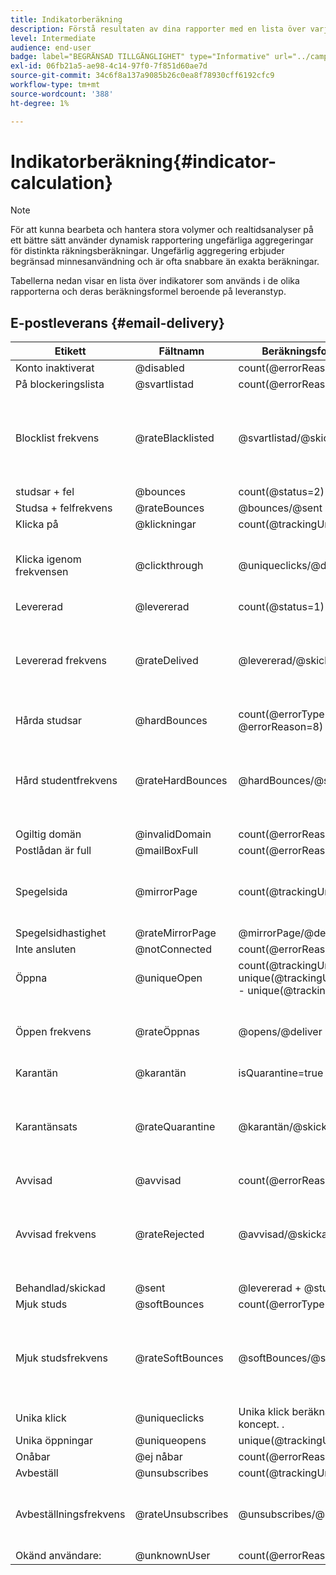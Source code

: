 ```yaml
---
title: Indikatorberäkning
description: Förstå resultaten av dina rapporter med en lista över varje metrisk formel.
level: Intermediate
audience: end-user
badge: label="BEGRÄNSAD TILLGÄNGLIGHET" type="Informative" url="../campaign-standard-migration-home.md" tooltip="Begränsat till användare som migrerats till Campaign Standarden"
exl-id: 06fb21a5-ae98-4c14-97f0-7f851d60ae7d
source-git-commit: 34c6f8a137a9085b26c0ea8f78930cff6192cfc9
workflow-type: tm+mt
source-wordcount: '388'
ht-degree: 1%

---
```


# Indikatorberäkning{#indicator-calculation}

>[!NOTE]
>
>För att kunna bearbeta och hantera stora volymer och realtidsanalyser på ett bättre sätt använder dynamisk rapportering ungefärliga aggregeringar för distinkta räkningsberäkningar. Ungefärlig aggregering erbjuder begränsad minnesanvändning och är ofta snabbare än exakta beräkningar.

Tabellerna nedan visar en lista över indikatorer som används i de olika rapporterna och deras beräkningsformel beroende på leveranstyp.

## E-postleverans {#email-delivery}

<table> 
 <thead> 
  <tr> 
   <th> <strong>Etikett</strong> <br/> </th> 
   <th> <strong>Fältnamn</strong> <br/> </th> 
   <th> <strong>Beräkningsformel för indikator</strong> <br/> </th> 
   <th> <strong>Kommentarer</strong><br/> </th> 
  </tr> 
 </thead> 
 <tbody> 
  <tr> 
   <td> Konto inaktiverat <br/> </td> 
   <td> @disabled<br/> </td> 
   <td> count(@errorReason=4)<br/> </td> 
   <td> </td> 
  </tr> 
  <tr> 
   <td> På blockeringslista <br/> </td> 
   <td> @svartlistad<br/> </td> 
   <td> count(@errorReason=8, @errorType=2)<br/> </td> 
   <td> </td> 
  </tr> 
  <tr> 
   <td> Blocklist frekvens <br/> </td> 
   <td> @rateBlacklisted<br/> </td> 
   <td> @svartlistad/@skickad<br/> </td> 
   <td> Nämnaren för tariffberäkning baseras på antalet skickade (levererade + studsar).<br/> </td> 
  </tr> 
  <tr> 
   <td> studsar + fel <br/> </td> 
   <td> @bounces<br/> </td> 
   <td> count(@status=2)<br/> </td> 
   <td> </td> 
  </tr> 
  <tr> 
   <td> Studsa + felfrekvens <br/> </td> 
   <td> @rateBounces<br/> </td> 
   <td> @bounces/@sent<br/> </td> 
   <td> </td> 
  </tr> 
  <tr> 
   <td> Klicka på<br/> </td> 
   <td> @klickningar<br/> </td> 
   <td> count(@trackingUrlType=1, 10 eller 11)<br/> </td> 
   <td> </td> 
  </tr> 
  <tr> 
   <td> Klicka igenom frekvensen <br/> </td> 
   <td> @clickthrough<br/> </td> 
   <td> @uniqueclicks/@deliver<br/> </td> 
   <td> Nämnaren för tariffberäkning är endast baserad på Levererad.<br/> </td> 
  </tr> 
  <tr> 
   <td> Levererad<br/> </td> 
   <td> @levererad<br/> </td> 
   <td> count(@status=1)<br/> </td> 
   <td> </td> 
  </tr> 
  <tr> 
   <td> Levererad frekvens <br/> </td> 
   <td> @rateDelived<br/> </td> 
   <td> @levererad/@skickad<br/> </td> 
   <td> Nämnaren för tariffberäkning baseras på antalet skickade (levererade + studsar).<br/> </td> 
  </tr> 
  <tr> 
   <td> Hårda studsar <br/> </td> 
   <td> @hardBounces<br/> </td> 
   <td> count(@errorType=2 OCH @errorReason=8)<br/> </td> 
   <td> </td> 
  </tr> 
  <tr> 
   <td> Hård studentfrekvens <br/> </td> 
   <td> @rateHardBounces<br/> </td> 
   <td> @hardBounces/@sent<br/> </td> 
   <td> Nämnaren för tariffberäkning baseras på antalet skickade (levererade + studsar).<br/> </td> 
  </tr> 
  <tr> 
   <td> Ogiltig domän <br/> </td> 
   <td> @invalidDomain<br/> </td> 
   <td> count(@errorReason=2)<br/> </td> 
   <td> </td> 
  </tr> 
  <tr> 
   <td> Postlådan är full<br/> </td> 
   <td> @mailBoxFull<br/> </td> 
   <td> count(@errorReason=5)<br/> </td> 
   <td> </td> 
  </tr> 
  <tr> 
   <td> Spegelsida <br/> </td> 
   <td> @mirrorPage<br/> </td> 
   <td> count(@trackingUrlType=6)<br/> </td> 
   <td> Nämnaren för tariffberäkning är endast baserad på Levererad.<br/> </td> 
  </tr> 
  <tr> 
   <td> Spegelsidhastighet <br/> </td> 
   <td> @rateMirrorPage<br/> </td> 
   <td> @mirrorPage/@deliver<br/> </td> 
   <td> </td> 
  </tr> 
  <tr> 
   <td> Inte ansluten<br/> </td> 
   <td> @notConnected<br/> </td> 
   <td> count(@errorReason=6)<br/> </td> 
   <td> </td> 
  </tr> 
  <tr> 
   <td> Öppna<br/> </td> 
   <td> @uniqueOpen<br/> </td> 
   <td> count(@trackingUrlType=2 + unique(@trackingUrlType=1,2,3,6,10,11) - unique(@trackingUrlType=2))<br/> </td> 
   <td> </td> 
  </tr> 
  <tr> 
   <td> Öppen frekvens <br/> </td> 
   <td> @rateÖppnas<br/> </td> 
   <td> @opens/@deliver<br/> </td> 
   <td> Nämnaren för tariffberäkning är endast baserad på Levererad.<br/> </td> 
  </tr> 
  <tr> 
   <td> Karantän<br/> </td> 
   <td> @karantän<br/> </td> 
   <td> isQuarantine=true<br/> </td> 
   <td> </td> 
  </tr> 
  <tr> 
   <td> Karantänsats <br/> </td> 
   <td> @rateQuarantine<br/> </td> 
   <td> @karantän/@skickad<br/> </td> 
   <td> Nämnaren för tariffberäkning baseras på antalet skickade (levererade + studsar).<br/> </td> 
  </tr>
  <tr> 
   <td> Avvisad<br/> </td> 
   <td> @avvisad<br/> </td> 
   <td> count(@errorReason=20, @errorType=2)<br/> </td> 
   <td> </td> 
  </tr> 
  <tr> 
   <td> Avvisad frekvens <br/> </td> 
   <td> @rateRejected<br/> </td> 
   <td> @avvisad/@skickad<br/> </td> 
   <td> Nämnaren för tariffberäkning baseras på antalet skickade (levererade + studsar).<br/> </td> 
  </tr> 
  <tr> 
   <td> Behandlad/skickad<br/> </td> 
   <td> @sent<br/> </td> 
   <td> @levererad + @studsar<br/> </td> 
   <td> </td> 
  </tr> 
  <tr> 
   <td> Mjuk studs <br/> </td> 
   <td> @softBounces<br/> </td> 
   <td> count(@errorType=1)<br/> </td> 
   <td> </td> 
  </tr> 
  <tr> 
   <td> Mjuk studsfrekvens <br/> </td> 
   <td> @rateSoftBounces<br/> </td> 
   <td> @softBounces/@sent<br/> </td> 
   <td> Nämnaren för tariffberäkning baseras på antalet skickade (levererade + studsar).<br/> </td> 
  </tr> 
  <tr> 
   <td> Unika klick<br/> </td> 
   <td> @uniqueclicks<br/> </td> 
   <td> Unika klick beräknas med ThetaSketch-koncept. </a>.<br/> </td> 
   <td> </td> 
  </tr> 
  <tr> 
   <td> Unika öppningar<br/> </td> 
   <td> @uniqueopens<br/> </td> 
   <td> unique(@trackingUrlType=1,2,3,6,10,11)<br/> </td> 
   <td> </td> 
  </tr> 
  <tr> 
   <td> Onåbar <br/> </td> 
   <td> @ej nåbar<br/> </td> 
   <td> count(@errorReason=3)<br/> </td> 
   <td> </td> 
  </tr> 
  <tr> 
   <td> Avbeställ <br/> </td> 
   <td> @unsubscribes<br/> </td> 
   <td> count(@trackingUrlType=3)<br/> </td> 
   <td> </td> 
  </tr> 
  <tr> 
   <td> Avbeställningsfrekvens <br/> </td> 
   <td> @rateUnsubscribes<br/> </td> 
   <td> @unsubscribes/@deliver<br/> </td> 
   <td> Nämnaren för tariffberäkning är endast baserad på Levererad.<br/> </td> 
  </tr> 
  <tr> 
   <td> Okänd användare: <br/> </td> 
   <td> @unknownUser<br/> </td> 
   <td> count(@errorReason=1)<br/> </td> 
   <td> </td> 
  </tr> 
 </tbody> 
</table>

<!--
## Push notification delivery {#push-notification-delivery}

<table> 
 <thead> 
  <tr> 
   <th> <strong>Label</strong> <br/> </th> 
   <th> <strong>Field name</strong> <br/> </th> 
   <th> <strong>Indicator calculation formula</strong> <br/> </th> 
  </tr> 
 </thead> 
 <tbody> 
  <tr> 
   <td> Processed/sent<br/> </td> 
   <td> @sent<br/> </td> 
   <td> @count(status=sent)<br/> </td> 
  </tr> 
  <tr> 
   <td> Delivered<br/> </td> 
   <td> @delivered<br/> </td> 
   <td> @count(status=delivered)<br/> </td> 
  </tr> 
  <tr> 
   <td> Delivered rate<br/> </td> 
   <td> @rateDelivered<br/> </td> 
   <td> (@delivered/@sent)*100<br/> </td> 
  </tr> 
  <tr> 
   <td> Bounce + Error rate<br/> </td> 
   <td> @rateBounces<br/> </td> 
   <td> (@delivered/@sent)*100<br/> </td> 
  </tr> 
  <tr> 
   <td> Open<br/> </td> 
   <td> @opens<br/> </td> 
   <td> @count(status=open)<br/> </td> 
  </tr> 
  <tr> 
   <td> Open rate<br/> </td> 
   <td> @rateOpens<br/> </td> 
   <td> (@opens/@delivered)*100<br/> </td> 
  </tr> 
  <tr> 
   <td> Unique opens<br/> </td> 
   <td> @uniqueopens<br/> </td> 
   <td> Unique opens is calculated using ThetaSketch concepts of unique RecipientIds.<br/> </td> 
  </tr> 
  <tr> 
   <td> Impressions<br/> </td> 
   <td> @impressions<br/> </td> 
   <td> @count(status=delivered)<br/> </td> 
  </tr> 
  <tr> 
   <td> Unique impressions<br/> </td> 
   <td> @uniqueimpressions<br/> </td> 
   <td> @unique(@count(status=view))<br/> </td> 
  </tr> 
  <tr> 
   <td> Click<br/> </td> 
   <td> @clicks<br/> </td> 
   <td> @count(status=interact)<br/> </td> 
  </tr> 
  <tr> 
   <td> Unique clicks<br/> </td> 
   <td> @uniqueclicks<br/> </td> 
   <td> Unique clicks is calculated using ThetaSketch concepts.<br/> </td> 
  </tr> 
  <tr> 
   <td> Click through rate<br/> </td> 
   <td> @clickthrough<br/> </td> 
   <td> (@interact/@delivered)*100<br/> </td> 
  </tr> 
 </tbody> 
</table>

## In-App delivery {#in-app-delivery}

<table> 
 <thead> 
  <tr> 
   <th> <strong>Label</strong> <br/> </th> 
   <th> <strong>Field name</strong> <br/> </th> 
   <th> <strong>Indicator calculation formula</strong> <br/> </th> 
   <th> <strong>Comments</strong><br/> </th> 
  </tr> 
 </thead> 
 <tbody> 
  <tr> 
   <td> Processed/sent<br/> </td> 
   <td> @sent<br/> </td> 
   <td> @count(status=sent)<br/> </td> 
   <td> sent=delivered<br/> </td> 
  </tr> 
  <tr> 
   <td> Delivered<br/> </td> 
   <td> @delivered<br/> </td> 
   <td> @count(status=delivered)<br/> </td> 
   <td> delivered=sent<br/> </td> 
  </tr> 
  <tr> 
   <td> Impressions<br/> </td> 
   <td> @impressions<br/> </td> 
   <td> @count(status=view) or @count(status=button 1 click + button 2 click + dismissals)<br/> </td> 
   <td> </td> 
  </tr> 
  <tr> 
   <td> Unique impressions<br/> </td> 
   <td> @uniqueimpressions<br/> </td> 
   <td> @unique(@count(status=view))<br/> </td> 
   <td> For <span class="uicontrol">Target users based on their Campaign profile (inAppProfile)</span> template, user = Recipient Id.<br/> For <span class="uicontrol">Target all users of a Mobile app (inAppBroadcast)</span> and <span class="uicontrol">Target users based on their Mobile profile (inApp)</span> templates, user = MC Id or equivalent that represents a unique combination of user, mobile app and device.<br/> </td> 
  </tr> 
  <tr> 
   <td> In-App clicks <br/> </td> 
   <td> @inappclicks<br/> </td> 
   <td> @count (status=click)<br/> </td> 
   <td> </td> 
  </tr> 
  <tr> 
   <td> Unique In-App clicks<br/> </td> 
   <td> @uniqueinapp<br/> </td> 
   <td> @unique(@count (status=clicks))<br/> </td> 
   <td> For <span class="uicontrol">Target users based on their Campaign profile (inAppProfile)</span> template, user = Recipient Id.<br/> For <span class="uicontrol">Target all users of a Mobile app (inAppBroadcast)</span> and <span class="uicontrol">Target users based on their Mobile profile (inApp)</span> templates, user = MC Id or equivalent that represents a unique combination of user, mobile app and device.<br/> </td> 
  </tr> 
  <tr> 
   <td> In-App click through rate<br/> </td> 
   <td> @inappclickthrough<br/> </td> 
   <td> Total clicks on Button 1 or Button 2/total impressions*100<br/> </td> 
   <td> </td> 
  </tr> 
  <tr> 
   <td> In-App dismissal<br/> </td> 
   <td> @dismissal<br/> </td> 
   <td> @count (status=close)<br/> </td> 
   <td> </td> 
  </tr> 
  <tr> 
   <td> Unique In-App dismissals<br/> </td> 
   <td> @uniquedismissal<br/> </td> 
   <td> @unique(@count (status=close))<br/> </td> 
   <td> For <span class="uicontrol">Target users based on their Campaign profile (inAppProfile)</span> template, user = Recipient Id.<br/> For <span class="uicontrol">Target all users of a Mobile app (inAppBroadcast)</span> and <span class="uicontrol">Target users based on their Mobile profile (inApp)</span> templates, user = MC Id or equivalent that represents a unique combination of user, mobile app and device.<br/> </td> 
  </tr> 
  <tr> 
   <td> In-App dismissal rate<br/> </td> 
   <td> @dismissalrate<br/> </td> 
   <td> Total close/total impressions*100<br/> </td> 
   <td> </td> 
  </tr> 
 </tbody> 
</table>
-->
